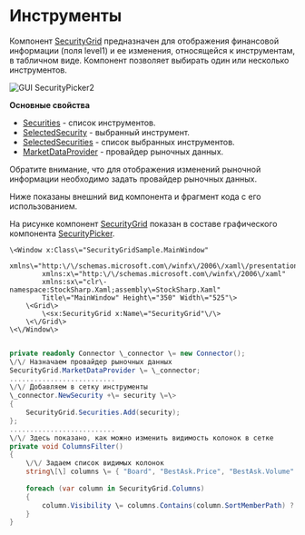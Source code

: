 # Инструменты

Компонент [SecurityGrid](../api/StockSharp.Xaml.SecurityGrid.html) предназначен для отображения финансовой информации (поля level1) и ее изменения, относящейся к инструментам, в табличном виде. Компонент позволяет выбирать один или несколько инструментов. 

![GUI SecurityPicker2](~/images/GUI_SecurityPicker2.png)

**Основные свойства**

- [Securities](../api/StockSharp.Xaml.SecurityGrid.Securities.html) \- список инструментов.
- [SelectedSecurity](../api/StockSharp.Xaml.SecurityGrid.SelectedSecurity.html) \- выбранный инструмент.
- [SelectedSecurities](../api/StockSharp.Xaml.SecurityGrid.SelectedSecurities.html) \- список выбранных инструментов.
- [MarketDataProvider](../api/StockSharp.Xaml.SecurityGrid.MarketDataProvider.html) \- провайдер рыночных данных.

Обратите внимание, что для отображения изменений рыночной информации необходимо задать провайдер рыночных данных. 

Ниже показаны внешний вид компонента и фрагмент кода с его использованием. 

На рисунке компонент [SecurityGrid](../api/StockSharp.Xaml.SecurityGrid.html) показан в составе графического компонента [SecurityPicker](GuiSecurityPicker.md). 

```xaml
\<Window x:Class\="SecurityGridSample.MainWindow"
        xmlns\="http:\/\/schemas.microsoft.com\/winfx\/2006\/xaml\/presentation"
        xmlns:x\="http:\/\/schemas.microsoft.com\/winfx\/2006\/xaml"
        xmlns:sx\="clr\-namespace:StockSharp.Xaml;assembly\=StockSharp.Xaml"
        Title\="MainWindow" Height\="350" Width\="525"\>
    \<Grid\>
        \<sx:SecurityGrid x:Name\="SecurityGrid"\/\>
    \<\/Grid\>
\<\/Window\>
	  				
```
```cs
private readonly Connector \_connector \= new Connector();
\/\/ Назначаем провайдер рыночных данных
SecurityGrid.MarketDataProvider \= \_connector;
..........................
\/\/ Добавляем в сетку инструменты
\_connector.NewSecurity +\= security \=\>
{
	SecurityGrid.Securities.Add(security);
};
..........................
\/\/ Здесь показано, как можно изменить видимость колонок в сетке
private void ColumnsFilter()
{
	\/\/ Задаем список видимых колонок
	string\[\] columns \= { "Board", "BestAsk.Price", "BestAsk.Volume" };
	
	foreach (var column in SecurityGrid.Columns)
	{
		column.Visibility \= columns.Contains(column.SortMemberPath) ? Visibility.Visible : Visibility.Collapsed;
	}
}
              
```
